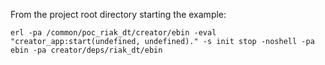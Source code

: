 

From the project root directory starting the example:

```
erl -pa /common/poc_riak_dt/creator/ebin -eval "creator_app:start(undefined, undefined)." -s init stop -noshell -pa ebin -pa creator/deps/riak_dt/ebin
```


